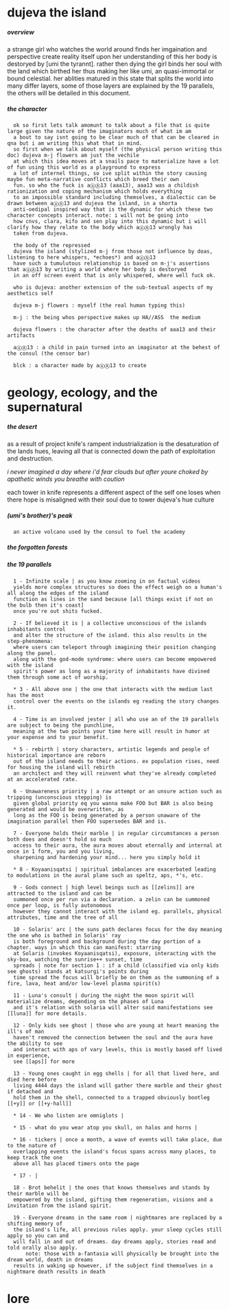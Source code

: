 # dujeva the island

##### overview 
  a strange girl who watches the world around finds her imgaination and perspective create reality itself
upon her understanding of this her body is destoryed by [umi the tyrannt]. rather then dying the girl binds her soul 
with the land which birthed her thus making her like umi, an quasi-immortal or bound celestial. her ablities matured in this state that splits 
the world into many differ layers, some of those layers are explained by the 19 parallels, the others will be detailed in
this document.

  ##### the character
      ok so first lets talk amomunt to talk about a file that is quite large given the nature of the imaginators much of what im am 
      a bout to say isnt going to be clear much of that can be cleared in qna but i am writing this what that in mind.
      so first when we talk about myself (the physical person writing this doc) dujeva m-j flowers am just the vechile 
      at which this idea moves at a snails pace to materialize have a lot of fun using this world as a playground to express 
      a lot of internel things, so ive split within the story causing maybe fun meta-narrative conflicts which breed their own 
      fun. so who the fuck is aⓐⒶ13 (aaa13), aaa13 was a childish rationization and coping mechanism which holds everything 
      to an impossible standard including themselves, a dialectic can be drawn between aⓐⒶ13 and dujeva the island, in a shorta 
      anti-oedipal inspired way that is the dynamic for which these two character concepts interact. note: i will not be going into 
      how cnvs, clara, kifo and sen play into this dynamic but i will clarify how they relate to the body which aⓐⒶ13 wrongly has 
      taken from dujeva. 
      
      the body of the repressed
      dujeva the island (stylized m-j from those not influence by doas, listening to here whispers, *echoes*) and aⓐⒶ13 
      have such a tumulutous relationship is based on m-j's assertions that aⓐⒶ13 by writing a world where her body is destoryed
      in an off screen event that is only whispered, where well fuck ok.

      who is dujeva: another extension of the sub-textual aspects of my aesthetics self

      dujeva m-j flowers : myself (the real human typing this)

      m-j : the being whos perspective makes up HA//ASS  the medium
      
      dujeva flowers : the character after the deaths of aaa13 and their artifacts

      aⓐⒶ13 : a child in pain turned into an imaginator at the behest of the consul (the censor bar)

      blck : a character made by aⓐⒶ13 to create
# geology, ecology, and the supernatural

##### the desert
  as a result of project knife's rampent industrialization is the desaturation of the lands hues, leaving all that is connected
down the path of exploitation and destruction.

   *i never imagined a day where i'd fear clouds
   but after youre choked by apathetic winds you breathe with coution*
   
each tower in knife represents a different aspect of the self one loses
when there hope is misaligned with their soul due to tower dujeva's hue culture 

##### (umi's brother)'s peak
      an active volcano used by the consul to fuel the academy
##### the forgotten forests
      
##### the 19 parallels
      1 - Infinite scale | as you know zooming in on factual videos
      yields more complex structures so does the effect weigh on a human's all along the edges of the island 
      function as lines in the sand because [all things exist if not on the bulb then it's coast] 
      once you're out shits fucked.
      
      2 - If believed it is | a collective unconscious of the islands inhabitants control 
      and alter the structure of the island. this also results in the step-phenomena: 
      where users can teleport through imagining their position changing along the panel. 
      along with the god-mode syndrome: where users can become empowered with the island 
      spirit's power as long as a majority of inhabitants have divined them through some act of worship.
      
      * 3 - All above one | the one that interacts with the medium last has the most 
      control over the events on the islands eg reading the story changes it.
      
      4 - Time is an involved jester | all who use an of the 19 parallels are subject to being the punchline,
      meaning at the two points your time here will result in humor at your expense and to your benefit.
      
      * 5 - rebirth | story characters, artistic legends and people of historical importance are reborn 
      out of the island needs to their actions. ex population rises, need for housing the island will rebirth 
      an architect and they will reinvent what they've already completed at an accelerated rate. 
      
      6 - Unawareness priority | a raw attempt or an unsure action such as tripping (unconscious stepping) is 
      given global priority eq you wanna make FOO but BAR is also being generated and would be overwritten, as 
      long as the FOO is being generated by a person unaware of the imagination parallel then FOO supersedes BAR and is.
      
      7 - Everyone holds their marble | in regular circumstances a person both does and doesn't hold so much 
      access to their aura, the aura moves about eternally and internal at once in 1 form, you and you living, 
      sharpening and hardening your mind... here you simply hold it 
      
      * 8 - Koyaanisqatsi | spiritual imbalances are exacerbated leading to modulations in the aural plane such as speltz, aps, *'s, etc.
      
      9 - Gods connect | high level beings such as [[zelins]] are attracted to the island and can be 
      summoned once per run via a declaration. a zelin can be summoned once per loop, is fully autonomous 
      however they cannot interact with the island eg. parallels, physical attributes, time and the tree of all
      
      10 - Solaris' arc | the suns path declares focus for the day meaning the one who is bathed in Solaris' ray 
      is both foreground and background during the day portion of a chapter. ways in which this can manifest: starring 
      at Solaris (invokes Koyaanisqatsi), exposure, interacting with the sky-box, watching the sunrise++ sunset, time 
      spreads | note for section 1 : if a child (classified via only kids see ghosts) stands at katsurgi's points during
      time spread the focus will briefly be on them as the summoning of a fire, lava, heat and/or low-level plasma spirit(s)
      
      11 - Luna's consult | during the night the moon spirit will materialize dreams, depending on the phases of Luna 
      and it's relation with solaria will alter said manifestations see [[luna]] for more details.
      
      12 - Only kids see ghost | those who are young at heart meaning the ill's of man 
      haven't removed the connection between the soul and the aura have the ability to see 
      and interact with aps of vary levels, this is mostly based off lived in experience, 
      see [[aps]] for more
      
      13 - Young ones caught in egg shells | for all that lived here, and died here before 
      living 4444 days the island will gather there marble and their ghost if detached and 
      hold them in the shell, connected to a trapped obviously bootleg [[+y]] or [[+y-hall]] 
      
      * 14 - We who listen are omniglots | 
      
      * 15 - what do you wear atop you skull, on halos and horns |
      
      * 16 - tickers | once a month, a wave of events will take place, due to the nature of 
      overlapping events the island's focus spans across many places, to keep track the one 
      above all has placed timers onto the page
      
      * 17 - | 
      
      18 - Brot behelit | the ones that knows themselves and stands by their marble will be 
      empowered by the island, gifting them regeneration, visions and a invitation from the island spirit. 
      
      19 - Everyone dreams in the same room | nightmares are replaced by a shifting memory of 
      the island's life, all previous rules apply. your sleep cycles still apply so you can and 
      will fall in and out of dreams. day dreams apply, stories read and told orally also apply. 
          note: those with a-fantasia will physically be brought into the dream world, death in dreams 
      results in waking up however, if the subject find themselves in a nightmare death results in death

# lore

